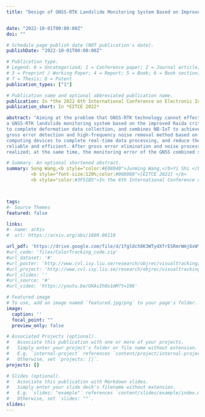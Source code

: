 ```yaml
---
title: "Design of GNSS-RTK Landslide Monitoring System Based on Improved Raida Criterion"


date: "2022-10-01T00:00:00Z"
doi: ""

# Schedule page publish date (NOT publication's date).
publishDate: "2022-10-01T00:00:00Z"

# Publication type.
# Legend: 0 = Uncategorized; 1 = Conference paper; 2 = Journal article;
# 3 = Preprint / Working Paper; 4 = Report; 5 = Book; 6 = Book section;
# 7 = Thesis; 8 = Patent
publication_types: ["1"]

# Publication name and optional abbreviated publication name.
publication: In *the 2022 6th International Conference on Electronic Information Technology and Computer Engineering*
publication_short: In *EITCE 2022*

abstract: "Aiming at the problem that GNSS-RTK technology cannot effectively monitor landslides due to gross errors and high- frequency noise during landslide monitoring, 
a GNSS-RTK landslide monitoring system based on the improved Raida criterion(3σ) was designed. The system uses Raspberry Pi as the control core, uses GNSS-RTK technology
to complete deformation data collection, and combines NB-IoT to achieve data transmission and cloud storage. In order to further improve the monitoring accuracy, real-time
gross error detection and high-frequency noise removal method based on the improved Raida criterion(3σ) and Butterworth low-pass filtering is proposed, combined with edge 
computing devices to complete real-time data processing, and reduce the pressure of cloud computing. The experimental results show that the system's data transmission is 
reliable and efficient. After gross error elimination and noise processing, real-time deformation monitoring of 10 mm in the horizontal and elevation directions can be 
realized; at the same time, the monitoring error of the GNSS combined system is smaller than that of the GPS single system."

# Summary. An optional shortened abstract.
summary: Song Wang,<b style="color:#E08040">Junming Wang,</b>Yi Shi </br> 
         <b style="font-size:120%;color:#008080">[EITCE 2022] </b> 
         <b style="color:#3F51B5">In the 6th International Conference on Electronic Information Technology and Computer Engineering</b>



tags:
#- Source Themes
featured: false

links:
#- name: arXiv
#  url: https://arxiv.org/abs/1609.06118

url_pdf: 'https://drive.google.com/file/d/1fgldch8K3WTydXfrESRmrWmj6xWYUuoJ/view?usp=sharing'
#url_code: 'files/ColorTracking_code.zip'
#url_dataset: '#'
#url_poster: 'http://www.cvl.isy.liu.se/research/objrec/visualtracking/colvistrack/CN_Tracking_CVPR14_poster.pdf'
#url_project: 'http://www.cvl.isy.liu.se/research/objrec/visualtracking/colvistrack/index.html'
#url_slides: ''
#url_source: '#'
#url_video: 'https://youtu.be/GKAsIh0o1mM?t=106'

# Featured image
# To use, add an image named `featured.jpg/png` to your page's folder. 
image:
  caption: ''
  focal_point: ""
  preview_only: false

# Associated Projects (optional).
#   Associate this publication with one or more of your projects.
#   Simply enter your project's folder or file name without extension.
#   E.g. `internal-project` references `content/project/internal-project/index.md`.
#   Otherwise, set `projects: []`.
projects: []

# Slides (optional).
#   Associate this publication with Markdown slides.
#   Simply enter your slide deck's filename without extension.
#   E.g. `slides: "example"` references `content/slides/example/index.md`.
#   Otherwise, set `slides: ""`.
slides:
---
```




